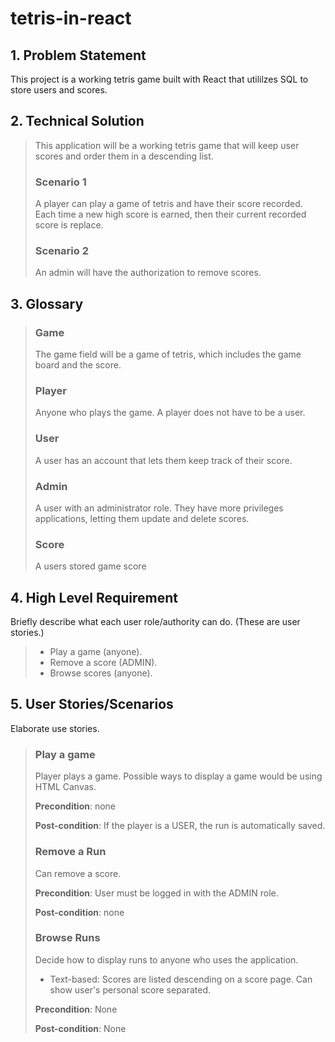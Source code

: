 # tetris-in-react

## 1. Problem Statement

This project is a working tetris game built with React that utililzes SQL to store users and scores.

## 2. Technical Solution

> This application will be a working tetris game that will keep user scores and order them in a descending list. 
> 
> ### Scenario 1
> A player can play a game of tetris and have their score recorded. Each time a new high score is earned, then their current recorded score is replace.
> 
> ### Scenario 2
> An admin will have the authorization to remove scores.

## 3. Glossary

> ### Game
> The game field will be a game of tetris, which includes the game board and the score.
> ### Player
> Anyone who plays the game. A player does not have to be a user.
> ### User
> A user has an account that lets them keep track of their score.
> ### Admin
> A user with an administrator role. They have more privileges applications, letting them update and delete scores.
> ### Score
> A users stored game score

## 4. High Level Requirement

Briefly describe what each user role/authority can do. (These are user stories.)

> - Play a game (anyone).
> - Remove a score (ADMIN).
> - Browse scores (anyone).

## 5. User Stories/Scenarios

Elaborate use stories.

> ### Play a game
> 
> Player plays a game.
> Possible ways to display a game would be using HTML Canvas.
> 
> **Precondition**: none
> 
> **Post-condition**: If the player is a USER, the run is automatically saved.
> 
> ### Remove a Run
> 
> Can remove a score.
> 
> **Precondition**: User must be logged in with the ADMIN role.
> 
> **Post-condition**: none
> 
> ### Browse Runs
> 
> Decide how to display runs to anyone who uses the application.
> 
> - Text-based: Scores are listed descending on a score page. Can show user's personal score separated.
> 
> **Precondition**: None
> 
> **Post-condition**: None
